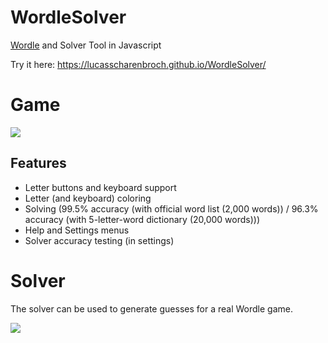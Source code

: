 # WordleSolver
[Wordle](https://en.wikipedia.org/wiki/Wordle) and Solver Tool in Javascript

Try it here: https://lucasscharenbroch.github.io/WordleSolver/

# Game
<image src="GameScreenshot.png">
  
## Features
- Letter buttons and keyboard support
- Letter (and keyboard) coloring
- Solving (99.5% accuracy (with official word list (2,000 words)) / 96.3% accuracy (with 5-letter-word dictionary (20,000 words)))
- Help and Settings menus
- Solver accuracy testing (in settings)
  
# Solver
The solver can be used to generate guesses for a real Wordle game.

<image src="SolverScreenshot.png">

